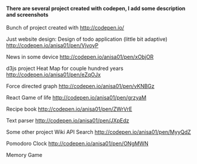 #### There are several project created with codepen, I add some description and screenshots 
Bunch of project created with http://codepen.io/

Just website design: 
Design of todo application (little bit adaptive)  
http://codepen.io/anisa01/pen/VjvoyP

News in some device
http://codepen.io/anisa01/pen/xObjOR

d3js project
Heat Map for couple hundred years 
http://codepen.io/anisa01/pen/eZqOJx

Force directed graph 
http://codepen.io/anisa01/pen/vKNBGz

React
Game of life
http://codepen.io/anisa01/pen/grzyaM

Recipe book 
http://codepen.io/anisa01/pen/ZWrVrE

Text parser
http://codepen.io/anisa01/pen/JXpEdz

Some other project
Wiki API Search
http://codepen.io/anisa01/pen/MyyQdZ

Pomodoro Clock 
http://codepen.io/anisa01/pen/ONgMWN

Memory Game
